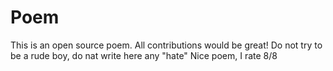 # Poem
This is an open source poem. All contributions would be great!
Do not try to be a rude boy, do nat write here any "hate"
Nice poem, I rate 8/8
